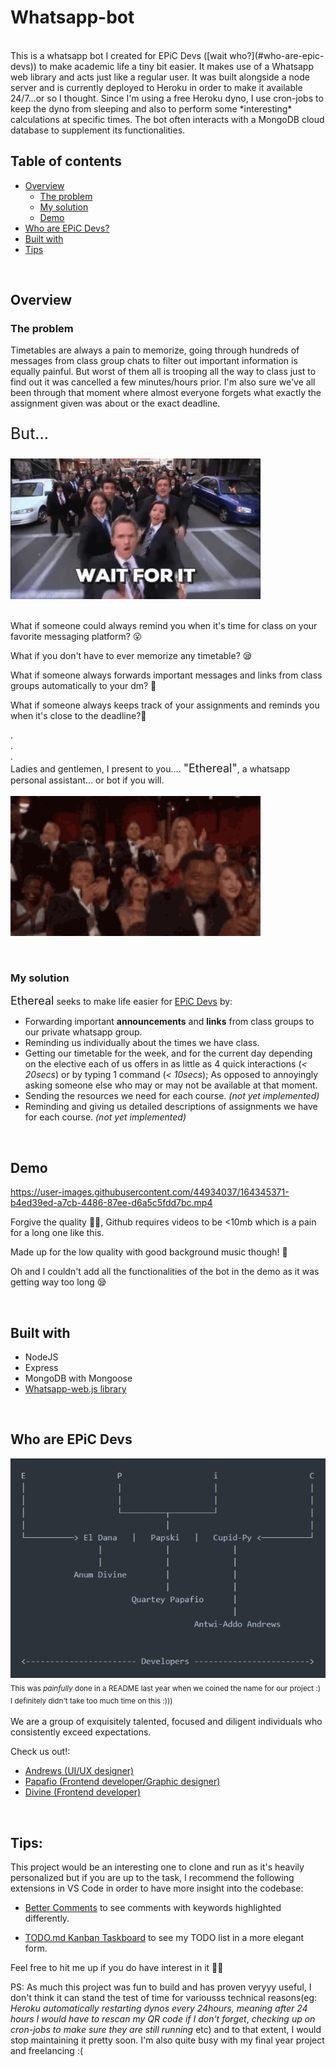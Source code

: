 # Whatsapp-bot

<br>
This is a whatsapp bot I created for EPiC Devs ([wait who?](#who-are-epic-devs)) to make academic life a tiny bit easier. It makes use of a Whatsapp web library and acts just like a regular user. It was built alongside a node server and is currently deployed to Heroku in order to make it available 24/7...or so I thought. Since I'm using a free Heroku dyno, I use cron-jobs to keep the dyno from sleeping and also to perform some *interesting* calculations at specific times. The bot often interacts with a MongoDB cloud database to supplement its functionalities.

<br>

## Table of contents

- [Overview](#overview)
  - [The problem](#the-problem)
  - [My solution](#my-solution)
  - [Demo](#demo)
- [Who are EPiC Devs?](#who-are-epic-devs)
- [Built with](#built-with)
- [Tips](#tips)

<br>

## Overview

### The problem

Timetables are always a pain to memorize, going through hundreds of messages from class group chats to filter out important information is equally painful. But worst of them all is trooping all the way to class just to find out it was cancelled a few minutes/hours prior. I'm also sure we've all been through that moment where almost everyone forgets what exactly the assignment given was about or the exact deadline.

<p style="font-size: 25px">But...</p>
<img src="./assets/wait-for-it-barney-stinson.gif" width=400 alt="Wait for it">
<br><br>

What if someone could always remind you when it's time for class on your favorite messaging platform? 😮

What if you don't have to ever memorize any timetable? 😪

What if someone always forwards important messages and links from class groups automatically to your dm? 🤯

What if someone always keeps track of your assignments and reminds you when it's close to the deadline?🥺

.<br>.<br>.<br>
Ladies and gentlemen, I present to you.... <span style="font-size: 18px">"Ethereal"</span>, a whatsapp personal assistant... or bot if you will.
<br><br>
<img src="./assets/standing ovation.gif" width=400 alt="Standing ovation">

<br>

### My solution

<span style="font-size: 18px">Ethereal</span> seeks to make life easier for [EPiC Devs](#epic-devs) by:

- Forwarding important **announcements** and **links** from class groups to our private whatsapp group.
- Reminding us individually about the times we have class.
- Getting our timetable for the week, and for the current day depending on the elective each of us offers in as little as 4 quick interactions (*< 20secs*) or by typing 1 command (*< 10secs*); As opposed to annoyingly asking someone else who may or may not be available at that moment.
- Sending the resources we need for each course. _(not yet implemented)_
- Reminding and giving us detailed descriptions of assignments we have for each course. _(not yet implemented)_

<br>

## Demo

https://user-images.githubusercontent.com/44934037/164345371-b4ed39ed-a7cb-4486-87ee-d6a5c5fdd7bc.mp4

Forgive the quality 🙏🏽, Github requires videos to be <10mb which is a pain for a long one like this.

Made up for the low quality with good background music though! 🤍

Oh and I couldn't add all the functionalities of the bot in the demo as it was getting way too long 😪


<br>

## Built with

- NodeJS
- Express
- MongoDB with Mongoose
- [Whatsapp-web.js library](https://github.com/pedroslopez/whatsapp-web.js)

<br>

## Who are EPiC Devs

<img src="./assets/EPiC Devs README intro.png" alt="EPiC Devs introduction">
<br>
<sub>This was <i>painfully</i> done in a README last year when we coined the name for our project :)</sub><br>
<sub>I definitely didn't take too much time on this :)))</sub>
<br><br>
We are a group of exquisitely talented, focused and diligent individuals who consistently exceed expectations.

Check us out!:

- [Andrews (UI/UX designer)](https://www.linkedin.com/in/andrewsantwiaddo)
- [Papafio (Frontend developer/Graphic designer)](https://www.linkedin.com/in/nii-laryea-quartey-papafio-229440176)
- [Divine (Frontend developer)](https://www.linkedin.com/in/divineanum)

<br>

## Tips:

This project would be an interesting one to clone and run as it's heavily personalized but if you are up to the task, I recommend the following extensions in VS Code in order to have more insight into the codebase:

- [Better Comments](https://marketplace.visualstudio.com/items?itemName=aaron-bond.better-comments) to see comments with keywords highlighted differently.

- [TODO.md Kanban Taskboard](https://marketplace.visualstudio.com/items?itemName=coddx.coddx-alpha) to see my TODO list in a more elegant form.

Feel free to hit me up if you do have interest in it 👋🏽


PS:
As much this project was fun to build and has proven veryyy useful, I don't think it can stand the test of time for variousss technical reasons(eg: *Heroku automatically restarting dynos every 24hours, meaning after 24 hours I would have to rescan my QR code if I don't forget*, *checking up on cron-jobs to make sure they are still running* etc) and to that extent, I would stop maintaining it pretty soon. I'm also quite busy with my final year project and freelancing :(